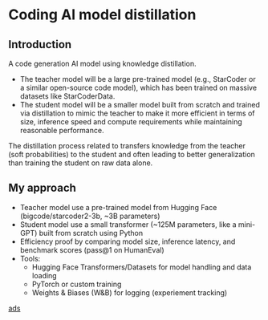 # Coding AI model distillation

## Introduction
A code generation AI model using knowledge distillation. 
- The teacher model will be a large pre-trained model (e.g., StarCoder or a similar open-source code model), which has been trained on massive datasets like StarCoderData. 
- The student model will be a smaller model built from scratch and trained via distillation to mimic the teacher to make it more efficient in terms of size, inference speed and compute requirements while maintaining reasonable performance.

The distillation process related to transfers knowledge from the teacher (soft probabilities) to the student and often leading to better generalization than training the student on raw data alone. 

## My approach
- Teacher model use a pre-trained model from Hugging Face (bigcode/starcoder2-3b, ~3B parameters)
- Student model use a small transformer (~125M parameters, like a mini-GPT) built from scratch using Python
- Efficiency proof by comparing model size, inference latency, and benchmark scores (pass@1 on HumanEval)
- Tools:
    - Hugging Face Transformers/Datasets for model handling and data loading
    - PyTorch or custom training
    - Weights & Biases (W&B) for logging (experiement tracking)

[ads](https://wandb.ai/nguyencongtuan/code-distillation?nw=nwusernguyencongtuan0810&panelDisplayName=val_loss&panelSectionName=Charts)
